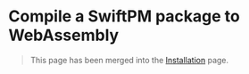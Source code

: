 # Compile a SwiftPM package to WebAssembly

> This page has been merged into the [Installation](./setup.md) page.
